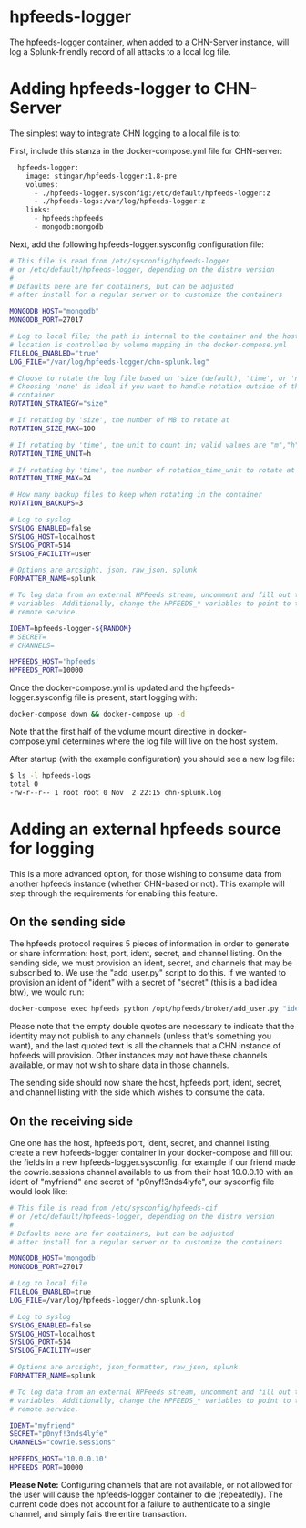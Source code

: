 hpfeeds-logger
=============
The hpfeeds-logger container, when added to a CHN-Server instance, will log a 
Splunk-friendly record of all attacks to a local log file.


# Adding hpfeeds-logger to CHN-Server
The simplest way to integrate CHN logging to a local file is to:

First, include this stanza in the docker-compose.yml file for CHN-server:
```dockerfile
  hpfeeds-logger:
    image: stingar/hpfeeds-logger:1.8-pre
    volumes:
      - ./hpfeeds-logger.sysconfig:/etc/default/hpfeeds-logger:z
      - ./hpfeeds-logs:/var/log/hpfeeds-logger:z
    links:
      - hpfeeds:hpfeeds
      - mongodb:mongodb
```
Next, add the following hpfeeds-logger.sysconfig configuration file:
```bash
# This file is read from /etc/sysconfig/hpfeeds-logger
# or /etc/default/hpfeeds-logger, depending on the distro version
#
# Defaults here are for containers, but can be adjusted
# after install for a regular server or to customize the containers

MONGODB_HOST="mongodb"
MONGODB_PORT=27017

# Log to local file; the path is internal to the container and the host filesystem
# location is controlled by volume mapping in the docker-compose.yml
FILELOG_ENABLED="true"
LOG_FILE="/var/log/hpfeeds-logger/chn-splunk.log"

# Choose to rotate the log file based on 'size'(default), 'time', or 'none'
# Choosing 'none' is ideal if you want to handle rotation outside of the
# container
ROTATION_STRATEGY="size"

# If rotating by 'size', the number of MB to rotate at
ROTATION_SIZE_MAX=100

# If rotating by 'time', the unit to count in; valid values are "m","h", and "d"
ROTATION_TIME_UNIT=h

# If rotating by 'time', the number of rotation_time_unit to rotate at
ROTATION_TIME_MAX=24

# How many backup files to keep when rotating in the container
ROTATION_BACKUPS=3

# Log to syslog
SYSLOG_ENABLED=false
SYSLOG_HOST=localhost
SYSLOG_PORT=514
SYSLOG_FACILITY=user

# Options are arcsight, json, raw_json, splunk
FORMATTER_NAME=splunk

# To log data from an external HPFeeds stream, uncomment and fill out these
# variables. Additionally, change the HPFEEDS_* variables to point to the
# remote service.

IDENT=hpfeeds-logger-${RANDOM}
# SECRET=
# CHANNELS=

HPFEEDS_HOST='hpfeeds'
HPFEEDS_PORT=10000
```
Once the docker-compose.yml is updated and the hpfeeds-logger.sysconfig file is 
present, start logging with:

```bash
docker-compose down && docker-compose up -d
```
Note that the first half of the volume mount directive in docker-compose.yml 
determines where the log file will live on the host system. 

After startup (with the example configuration) you should see a new log file:

```bash
$ ls -l hpfeeds-logs
total 0
-rw-r--r-- 1 root root 0 Nov  2 22:15 chn-splunk.log
``` 
# Adding an external hpfeeds source for logging
This is a more advanced option, for those wishing to consume data from 
another hpfeeds instance (whether CHN-based or not). This example will step 
through the requirements for enabling this feature.

## On the sending side
The hpfeeds protocol requires 5 pieces of information in order to generate or
 share information: host, port, ident, secret, and channel listing. On the 
 sending side, we must provision an ident, secret, and channels that may be 
 subscribed to. We use the "add_user.py" script to do this. If we wanted to 
 provision an ident of "ident" with a secret of "secret" (this is a bad idea 
 btw), we would run:

```bash
docker-compose exec hpfeeds python /opt/hpfeeds/broker/add_user.py "ident" "secret" "" "amun.events,conpot.events,thug.events,beeswarm.hive,dionaea.capture,dionaea.connections,thug.files,beeswarn.feeder,cuckoo.analysis,kippo.sessions,cowrie.sessions,glastopf.events,glastopf.files,mwbinary.dionaea.sensorunique,snort.alerts,wordpot.events,p0f.events,suricata.events,shockpot.events,elastichoney.events,rdphoney.sessions,uhp.events"
```
Please note that the empty double quotes are necessary to indicate that the 
identity may not publish to any channels (unless that's something you want), 
and the last quoted text is all the channels that a CHN instance of hpfeeds 
will provision. Other instances may not have these channels available, or may
 not wish to share data in those channels. 
 
The sending side should now share the host, hpfeeds port, ident, secret, and 
channel listing with the side which wishes to consume the data.

## On the receiving side
One one has the host, hpfeeds port, ident, secret, and channel listing, 
create a new hpfeeds-logger container in your docker-compose and fill out the
 fields in a new hpfeeds-logger.sysconfig. for example if our friend made 
 the cowrie.sessions channel available to us from their host 10.0.0.10 with an 
 ident of "myfriend" and 
 secret of "p0nyf!3nds4lyfe", our sysconfig file would look like:

```bash
# This file is read from /etc/sysconfig/hpfeeds-cif
# or /etc/default/hpfeeds-logger, depending on the distro version
#
# Defaults here are for containers, but can be adjusted
# after install for a regular server or to customize the containers

MONGODB_HOST='mongodb'
MONGODB_PORT=27017

# Log to local file
FILELOG_ENABLED=true
LOG_FILE=/var/log/hpfeeds-logger/chn-splunk.log

# Log to syslog
SYSLOG_ENABLED=false
SYSLOG_HOST=localhost
SYSLOG_PORT=514
SYSLOG_FACILITY=user

# Options are arcsight, json_formatter, raw_json, splunk
FORMATTER_NAME=splunk

# To log data from an external HPFeeds stream, uncomment and fill out these
# variables. Additionally, change the HPFEEDS_* variables to point to the
# remote service.

IDENT="myfriend"
SECRET="p0nyf!3nds4lyfe"
CHANNELS="cowrie.sessions"

HPFEEDS_HOST='10.0.0.10'
HPFEEDS_PORT=10000
```
**Please Note:** Configuring channels that are not available, or not allowed 
for the user will cause the hpfeeds-logger container to die (repeatedly). 
The current code does not account for a failure to authenticate to a single 
channel, and simply fails the entire transaction.
